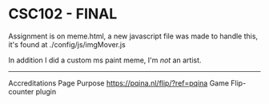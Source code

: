 # CSC102 - FINAL

Assignment is on meme.html, a new javascript file was made to handle this, it's found at ./config/js/imgMover.js

In addition I did a custom ms paint meme, I'm *not* an artist.

___________

Accreditations				Page		Purpose
https://pqina.nl/flip/?ref=pqina	Game		Flip-counter plugin